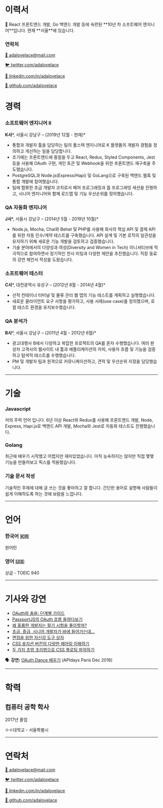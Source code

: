 # 이력서

<aside>
👋 React 프론트엔드 개발, Go 백엔드 개발 등에 숙련된 **10년 차 소프트웨어 엔지니어**입니다. 현재 **서울**에 있습니다.

</aside>

### 연락처

[📧 adalovelace@mail.com](mailto:adalovelace@mail.com)

[🐦 twitter.com/adalovelace](http://twitter.com/notionhq)

[🔗 linkedin.com/in/adalovelace](https://www.linkedin.com/company/notionhq/mycompany/)

[👾 github.com/adalovelace](https://github.com/makenotion)

# 경력

### 소프트웨어 엔지니어 **II**

**K사***, 서울시 강남구 – (2019년 12월 - 현재)*

- 통합과 개발자 툴을 담당하는 팀의 풀스택 엔지니어로 K 플랫폼의 개발자 경험을 정의하고 개선하는 일을 담당합니다.
- 초기에는 프론트엔드에 중점을 두고 React, Redux, Styled Components, Jest 등을 사용해 OAuth 구현, 개인 토큰 및 Webhook을 위한 프론트엔드 재구축을 주도했습니다.
- PostgreSQL과 Node.js(Express/Hapi) 및 GoLang으로 구축된 백엔드 웹훅 및 통합 개발에 참여했습니다.
- 팀에 합류한 초급 개발자 코치로서 페어 프로그래밍과 몹 프로그래밍 세션을 진행하고, 시니어 엔지니어와 함께 로드맵 및 기능 우선순위를 정의했습니다.

### QA 자동화 엔지니어

**J사***, 서울시 강남구  – (2014년 5월 - 2019년 10월)*

- Node.js, Mocha, Chai와 Behat 및 PHP를 사용해 회사의 핵심 API 및 결제 API를 위한 자동 인수/계약 테스트를 구축했습니다. API 설계 및 기본 로직의 일관성을 유지하기 위해 새로운 기능 개발을 검토하고 검증했습니다.
- 기술 분야에서의 다양성과 여성(Diversity and Women in Tech) 이니셔티브에 적극적으로 참여하면서 정기적인 전사 미팅과 다양한 제안을 추진했습니다. 직장 동료의 강연 제안서 작성을 도왔습니다.

### 소프트웨어 테스터

**C사***, 대전광역시 유성구 – (2012년 8월 - 2014년 4월)*

- 선적 컨테이너 터미널 및 물류 관리 웹 앱의 기능 테스트를 계획하고 실행했습니다.
- 새로운 클라이언트 요구 사항을 평가하고, 사용 사례(use case)를 정의했으며, 로컬 테스트 환경을 유지보수했습니다.

### **QA 분석가**

**B사***, 서울시 강남구 – (2011년 4월 - 2012년 6월)*

- 광고대행사 B에서 다양하고 복잡한 프로젝트의 QA를 혼자 수행했습니다. 여러 완성차 고객사의 웹사이트 내 툴과 애플리케이션의 카피, 사용자 흐름 및 기능을 검증하고 탐색적 테스트를 수행했습니다.
- PM 및 개발자 팀과 원격으로 커뮤니케이션하고, 견적 및 우선순위 지정을 담당했습니다.

---

# 기술

### Javascript

저의 주력 언어 입니다. 6년 이상 React와 Redux를 사용해 프론트엔드 개발, Node, Express, Hapi.js로 백엔드 API 개발, Mocha와 Jest로 자동화 테스트도 진행했습니다.

### Golang

최근에 배우기 시작했고 어렵지만 재미있었습니다. 아직 능숙하지는 않지만 직접 몇몇 기능을 만들어보고 픽스를 적용했습니다.

### 기술 문서 작성

기술적인 주제에 대해 글 쓰는 것을 좋아하고 잘 합니다. 간단한 용어로 설명해 사람들이 쉽게 이해하도록 하는 것에 보람을 느낍니다.

---

# 언어

### 한국어 🇰🇷

원어민

### 영어 🇺🇸

상급 - TOEIC 940

---

# 기사와 강연

- [OAuth와 춤을: 단계별 가이드](https://dev.to/anabella/dancing-with-oauth-emp)
- [PassportJS의 OAuth 흐름 들여다보기](https://dev.to/anabella/a-peep-beneath-the-hood-of-passportjs-oauth-flow-eb5)
- [왜 훌륭한 개발자는 필기 시험을 좋아할까?](https://dev.to/anabella/why-do-great-developers-love-writing-tests-1o6j)
- [초급, 중급, 시니어 개발자가 바에 들어가는데...](https://dev.to/anabella/a-junior-a-mid-and-a-senior-dev-walk-into-a-bar-414f)
- [면접을 위한 자신감 도구 상자](https://dev.to/typeform/the-self-confidence-toolbox-for-job-interviews-4k3j)
- [CSS 포지션 버전의 다양한 페어링 이해하기](https://dev.to/anabella/understanding-the-different-pairings-of-css-position-flavours-5855)
- [두 가지 초밥 조리법으로 CSS 플로팅 파악하기](https://dev.to/anabella/figuring-out-css-floats-with-sushi-recipes-2c5o)

🗣 **강연:** [OAuth Dance 배우기](https://www.youtube.com/watch?v=ec2NBIoaUCM&t=1s) (APIdays Paris Dec 2018)

---

# 학력

## **컴퓨터 공학 학사**

2017년 졸업

ㅇㅇ대학교 - 서울특별시

---

# 연락처

[📧 adalovelace@mail.com](mailto:adalovelace@mail.com)

[🐦 twitter.com/adalovelace](http://twitter.com/notionhq)

[🔗 linkedin.com/in/adalovelace](https://www.linkedin.com/company/notionhq/mycompany/)

[👾 github.com/adalovelace](https://github.com/makenotion)